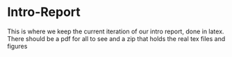 # Intro-Report
This is where we keep the current iteration of our intro report, done in latex. 
There should be a pdf for all to see and a zip that holds the real tex files and figures
